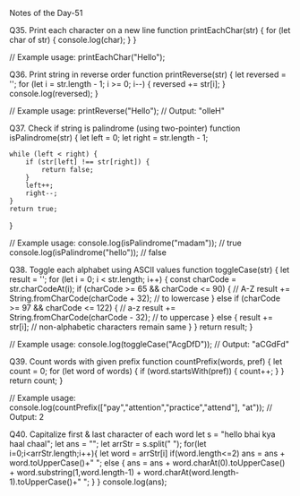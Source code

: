 Notes of the Day-51

Q35. Print each character on a new line
function printEachChar(str) {
for (let char of str) {
console.log(char);
}
}

// Example usage:
printEachChar("Hello");

Q36. Print string in reverse order
function printReverse(str) {
let reversed = '';
for (let i = str.length - 1; i >= 0; i--) {
reversed += str[i];
}
console.log(reversed);
}

// Example usage:
printReverse("Hello"); // Output: "olleH"

Q37. Check if string is palindrome (using two-pointer)
function isPalindrome(str) {
let left = 0;
let right = str.length - 1;

    while (left < right) {
        if (str[left] !== str[right]) {
            return false;
        }
        left++;
        right--;
    }
    return true;

}

// Example usage:
console.log(isPalindrome("madam")); // true
console.log(isPalindrome("hello")); // false

Q38. Toggle each alphabet using ASCII values
function toggleCase(str) {
let result = '';
for (let i = 0; i < str.length; i++) {
const charCode = str.charCodeAt(i);
if (charCode >= 65 && charCode <= 90) { // A-Z
result += String.fromCharCode(charCode + 32); // to lowercase
} else if (charCode >= 97 && charCode <= 122) { // a-z
result += String.fromCharCode(charCode - 32); // to uppercase
} else {
result += str[i]; // non-alphabetic characters remain same
}
}
return result;
}

// Example usage:
console.log(toggleCase("AcgDfD")); // Output: "aCGdFd"

Q39. Count words with given prefix
function countPrefix(words, pref) {
let count = 0;
for (let word of words) {
if (word.startsWith(pref)) {
count++;
}
}
return count;
}

// Example usage:
console.log(countPrefix(["pay","attention","practice","attend"], "at")); // Output: 2

Q40. Capitalize first & last character of each word
let s = "hello bhai kya haal chaal";
let ans = "";
let arrStr = s.split(" ");
for(let i=0;i<arrStr.length;i++){
let word = arrStr[i]
if(word.length<=2) ans = ans + word.toUpperCase()+" ";
else {
ans = ans + word.charAt(0).toUpperCase() + word.substring(1,word.length-1) + word.charAt(word.length-1).toUpperCase()+" ";
}
}
console.log(ans);
